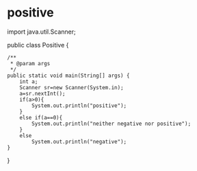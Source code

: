 # positive
import java.util.Scanner;

public class Positive {

	/**
	 * @param args
	 */
	public static void main(String[] args) {
		int a;
		Scanner sr=new Scanner(System.in);
		a=sr.nextInt();
		if(a>0){
			System.out.println("positive");
		}
		else if(a==0){
			System.out.println("neither negative nor positive");
		}
		else
			System.out.println("negative");
	}

}
